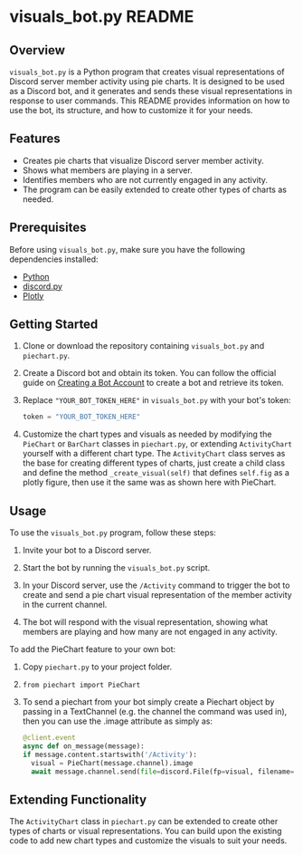 # visuals_bot.py README

## Overview

`visuals_bot.py` is a Python program that creates visual representations of Discord server member activity using pie charts. It is designed to be used as a Discord bot, and it generates and sends these visual representations in response to user commands. This README provides information on how to use the bot, its structure, and how to customize it for your needs.

## Features

- Creates pie charts that visualize Discord server member activity.
- Shows what members are playing in a server.
- Identifies members who are not currently engaged in any activity.
- The program can be easily extended to create other types of charts as needed.

## Prerequisites

Before using `visuals_bot.py`, make sure you have the following dependencies installed:

- [Python](https://www.python.org/downloads/)
- [discord.py](https://discordpy.readthedocs.io/en/stable/)
- [Plotly](https://plotly.com/python/getting-started/)

## Getting Started

1. Clone or download the repository containing `visuals_bot.py` and `piechart.py`.

2. Create a Discord bot and obtain its token. You can follow the official guide on [Creating a Bot Account](https://discordpy.readthedocs.io/en/stable/discord.html) to create a bot and retrieve its token.

3. Replace `"YOUR_BOT_TOKEN_HERE"` in `visuals_bot.py` with your bot's token:

   ```python
   token = "YOUR_BOT_TOKEN_HERE"
   ```

4. Customize the chart types and visuals as needed by modifying the `PieChart` or `BarChart` classes in `piechart.py`, or extending `ActivityChart` yourself with a different chart type. The `ActivityChart` class serves as the base for creating different types of charts, just create a child class and define the method `_create_visual(self)` that defines `self.fig` as a plotly figure, then use it the same was as shown here with PieChart.

## Usage

To use the `visuals_bot.py` program, follow these steps:

1. Invite your bot to a Discord server.

2. Start the bot by running the `visuals_bot.py` script.

3. In your Discord server, use the `/Activity` command to trigger the bot to create and send a pie chart visual representation of the member activity in the current channel.

4. The bot will respond with the visual representation, showing what members are playing and how many are not engaged in any activity.

To add the PieChart feature to your own bot:

1. Copy `piechart.py` to your project folder.

2. `from piechart import PieChart`

3. To send a piechart from your bot simply create a Piechart object by passing in a TextChannel (e.g. the channel the command was used in), then you can use the .image attribute as simply as:
   ```python
   @client.event
   async def on_message(message):
   if message.content.startswith('/Activity'):
     visual = PieChart(message.channel).image
     await message.channel.send(file=discord.File(fp=visual, filename=f'{message.guild.name}.png'))
   ```

## Extending Functionality

The `ActivityChart` class in `piechart.py` can be extended to create other types of charts or visual representations. You can build upon the existing code to add new chart types and customize the visuals to suit your needs.

